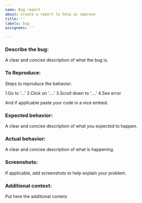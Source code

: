 ```yaml
---
name: Bug report
about: Create a report to help us improve
title: ''
labels: bug
assignees: ''

---
```



### **Describe the bug**:

A clear and concise description of what the bug is.

### **To Reproduce**:

Steps to reproduce the behavior:

1.Go to '...'
2.Click on '....'
3.Scroll down to '....'
4.See error

And if applicable paste your code in a nice embed.

### **Expected behavior**:

A clear and concise description of what you expected to happen.

### **Actual behavior**:

A clear and concise description of what is happening.

### **Screenshots**:

If applicable, add screenshots to help explain your problem.


### **Additional context**:

Put here the additional contetx